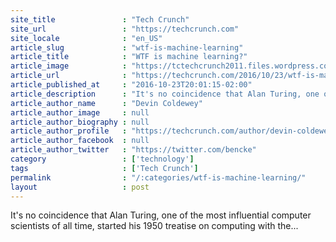 ```yaml
---
site_title               : "Tech Crunch"
site_url                 : "https://techcrunch.com"
site_locale              : "en_US"
article_slug             : "wtf-is-machine-learning"
article_title            : "WTF is machine learning?"
article_image            : "https://tctechcrunch2011.files.wordpress.com/2016/12/wtf-machine-learning.jpg?w=764&h=400&crop=1"
article_url              : "https://techcrunch.com/2016/10/23/wtf-is-machine-learning/"
article_published_at     : "2016-10-23T20:01:15-02:00"
article_description      : "It's no coincidence that Alan Turing, one of the most influential computer scientists of all time, started his 1950 treatise on computing with the..."
article_author_name      : "Devin Coldewey"
article_author_image     : null
article_author_biography : null
article_author_profile   : "https://techcrunch.com/author/devin-coldewey/"
article_author_facebook  : null
article_author_twitter   : "https://twitter.com/bencke"
category                 : ['technology']
tags                     : ['Tech Crunch']
permalink                : "/:categories/wtf-is-machine-learning/"
layout                   : post
---
```


It's no coincidence that Alan Turing, one of the most influential computer scientists of all time, started his 1950 treatise on computing with the...
